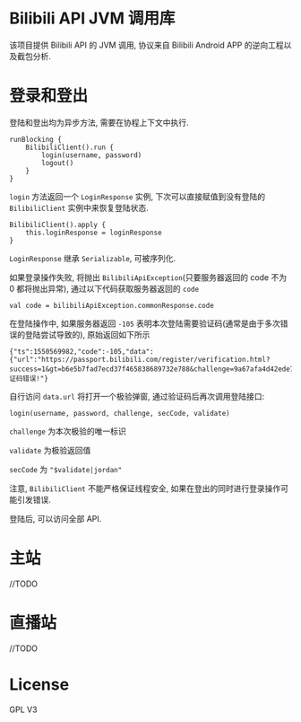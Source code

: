 # Bilibili API JVM 调用库
该项目提供 Bilibili API 的 JVM 调用, 协议来自 Bilibili Android APP 的逆向工程以及截包分析.

# 登录和登出
登陆和登出均为异步方法, 需要在协程上下文中执行.

    runBlocking {
        BilibiliClient().run {
            login(username, password)
            logout()
        }
    }

`login` 方法返回一个 `LoginResponse` 实例, 下次可以直接赋值到没有登陆的 `BilibiliClient` 实例中来恢复登陆状态.

    BilibiliClient().apply {
        this.loginResponse = loginResponse
    }

`LoginResponse` 继承 `Serializable`, 可被序列化.

如果登录操作失败, 将抛出 `BilibiliApiException`(只要服务器返回的 code 不为 0 都将抛出异常), 通过以下代码获取服务器返回的 `code`

    val code = bilibiliApiException.commonResponse.code

在登陆操作中, 如果服务器返回 `-105` 表明本次登陆需要验证码(通常是由于多次错误的登陆尝试导致的), 原始返回如下所示

    {"ts":1550569982,"code":-105,"data":{"url":"https://passport.bilibili.com/register/verification.html?success=1&gt=b6e5b7fad7ecd37f465838689732e788&challenge=9a67afa4d42ede71a93aeaaa54a4b6fe&ct=1&hash=105af2e7cc6ea829c4a95205f2371dc5"},"message":"验证码错误!"}

自行访问 `data.url` 将打开一个极验弹窗, 通过验证码后再次调用登陆接口:

    login(username, password, challenge, secCode, validate)

`challenge` 为本次极验的唯一标识

`validate` 为极验返回值

`secCode` 为 `"$validate|jordan"`

注意, `BilibiliClient` 不能严格保证线程安全, 如果在登出的同时进行登录操作可能引发错误.

登陆后, 可以访问全部 API.

# 主站
//TODO

# 直播站
//TODO

# License
GPL V3
